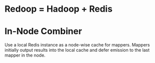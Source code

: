 Redoop = Hadoop + Redis
=======


In-Node Combiner
=======

Use a local Redis instance as a node-wise cache for mappers.
Mappers initially output results into the local cache and defer emission to the last mapper in the node.
